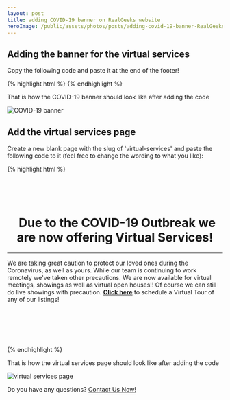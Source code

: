 ```yaml
---
layout: post
title: adding COVID-19 banner on RealGeeks website
heroImage: /public/assets/photos/posts/adding-covid-19-banner-RealGeeks-website/covid-19-banner-min.png
---
```


<h2>Adding the banner for the virtual services</h2>
<p>Copy the following code and paste it at the end of the footer!</p>
{% highlight html %}
<style>.miranda-wrapper{margin-top:50px;}nav.top-nav{top:50px !important;}.alert-banner{position:fixed; height:50px; background:#000000; width:100%; top:0; text-align:center; z-index:100;}.alert-banner a.info { background-color: #c61130; color:#fff; font-size: 24px; padding: 8px 30px; border-radius:4px; border:none; box-shadow: 0 2px 7px -4px #000; margin:0 20px; width:220px; height:43px;} .alert-banner a.info:focus { background-color: #c61130; border:none; } .alert-banner a.info:hover { background-color: #CC1433; color: #fff; transform: scale(1.1); transition: all ease 500ms;} .alert-banner p {font-size:18px; color:#fff; margin-top:10px;}.alert-banner a {color:#fff; text-decoration:underline; font-weight:bold; font-size:18px; padding:0 10px;}.alert-banner a:hover {color:#e6e6e6;}@media only screen and (max-width: 46em) and (min-width: 450px) {nav.top-nav{top:60px !important;}}@media only screen and (max-width: 46em){.miranda-wrapper{margin-top:0;}.alert-banner{height:60px;position:relative;padding-top: 5px;}.alert-banner p {font-size:18px; line-height:1.2; margin-top:5px;}}@media only screen and (max-width: 450px){nav.top-nav{top:0 !important;}}</style>
<script>// <![CDATA[
document.addEventListener("DOMContentLoaded", function(event) {

$bannertext = ' <div class="alert-banner"><p><i style="padding-right:10px;" class="fa fa-exclamation-triangle"></i> Due to the COVID-19 Outbreak we are now offering Virtual Services! <a href="/virtual-services/">Learn&nbsp;More</a></p></div> ';

$('.miranda-wrapper').before($bannertext);
});
// ]]></script>
{% endhighlight %}
<p>That is how the COVID-19 banner should look like after adding the code</p>
<img src="{{ site.url }}/public/assets/photos/posts/adding-covid-19-banner-RealGeeks-website/covid-19-banner-min-2.png" alt="COVID-19 banner"/>

<h2>Add the virtual services page</h2>
<p>Create a new blank page with the slug of 'virtual-services' and paste the following code to it (feel free to change the wording to what you like):</p>

{% highlight html %}
<div style="margin-top: 100px; margin-bottom: 100px;">
<h1 style="text-align: center;"><span class="fa fa-exclamation-triangle" style="padding-right: 10px;"></span> Due to the COVID-19 Outbreak we are now offering Virtual&nbsp;Services!</h1>
<hr>
<p>We are taking great caution to protect our loved ones during the Coronavirus, as well as yours. While our team is continuing to work remotely we've taken other precautions. We are now available for virtual meetings, showings as well as virtual open houses!! Of course we can still do live showings with precaution. <strong><a class="popup" href="/member/contact/" data-property="VIRTUAL SERVICES">Click here</a></strong> to schedule a Virtual Tour of any of our listings!</p>
</div>
{% endhighlight %}
<p>That is how the virtual services page  should look like after adding the code</p>
<img src="{{ site.url }}/public/assets/photos/posts/adding-covid-19-banner-RealGeeks-website/virtual-services-page-min.png" alt="virtual services page"/>
<p>Do you have any questions? <a href="/contact-rauof/">Contact Us Now!</a></p>
